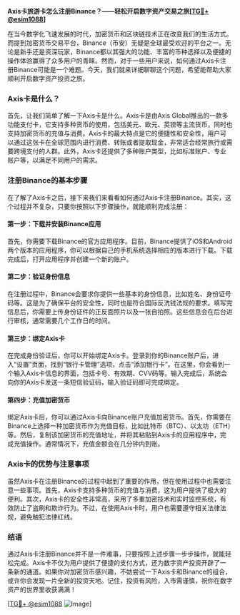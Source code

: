 **Axis卡旅游卡怎么注册Binance？——轻松开启数字资产交易之旅[[TG💪+ @esim1088](https://t.me/s/esim1088)]**

在当今数字化飞速发展的时代，加密货币和区块链技术正在改变我们的生活方式。而提到加密货币交易平台，Binance（币安）无疑是全球最受欢迎的平台之一。无论是新手还是资深玩家，Binance都以其强大的功能、丰富的币种选择以及便捷的操作体验赢得了众多用户的青睐。然而，对于一些用户来说，如何通过Axis卡注册Binance可能是一个难题。今天，我们就来详细聊聊这个问题，希望能帮助大家顺利开启数字资产投资之旅。

### Axis卡是什么？

首先，让我们简单了解一下Axis卡是什么。Axis卡是由Axis Global推出的一款多功能支付卡，它支持多种货币的使用，包括美元、欧元、英镑等主流货币，同时也支持加密货币的充值与消费。Axis卡的最大特点是它的便捷性和安全性，用户可以通过这张卡在全球范围内进行消费、转账或者提取现金，非常适合经常旅行或需要跨境支付的人群。此外，Axis卡还提供了多种账户类型，比如标准账户、专业账户等，以满足不同用户的需求。

### 注册Binance的基本步骤

在了解了Axis卡之后，接下来我们来看看如何通过Axis卡注册Binance。其实，这个过程并不复杂，只要你按照以下步骤操作，就能顺利完成注册：

#### 第一步：下载并安装Binance应用

首先，你需要下载Binance的官方应用程序。目前，Binance提供了iOS和Android两个版本的应用程序，你可以根据自己的手机系统选择相应的版本进行下载。下载完成后，打开应用程序并创建一个新的账户。

#### 第二步：验证身份信息

在注册过程中，Binance会要求你提供一些基本的身份信息，比如姓名、身份证号码等。这是为了确保平台的安全性，同时也是符合国际反洗钱法规的要求。填写完信息后，你需要上传身份证件的正反面照片以及一张自拍照。这些信息会在后台进行审核，通常需要几个工作日的时间。

#### 第三步：绑定Axis卡

在完成身份验证后，你可以开始绑定Axis卡。登录到你的Binance账户后，进入“设置”页面，找到“银行卡管理”选项，点击“添加银行卡”。在这里，你会看到一个输入Axis卡信息的界面，包括卡号、有效期、CVV码等。输入完成后，系统会向你的Axis卡发送一条短信验证码，输入验证码即可完成绑定。

#### 第四步：充值加密货币

绑定Axis卡后，你可以通过Axis卡向Binance账户充值加密货币。首先，你需要在Binance上选择一种加密货币作为充值目标，比如比特币（BTC）、以太坊（ETH）等。然后，复制该加密货币的充值地址，并将其粘贴到Axis卡的应用程序中，完成充值操作。通常情况下，充值金额会在几分钟内到账。

### Axis卡的优势与注意事项

虽然Axis卡在注册Binance的过程中起到了重要的作用，但在使用过程中也需要注意一些事项。首先，Axis卡支持多种货币的充值与消费，这为用户提供了极大的便利。其次，Axis卡的安全性非常高，采用了多重加密技术和实时监控系统，有效防止了盗刷和欺诈行为。不过，在使用Axis卡时，用户也需要遵守相关法律法规，避免触犯法律红线。

### 结语

通过Axis卡注册Binance并不是一件难事，只要按照上述步骤一步步操作，就能轻松完成。Axis卡不仅为用户提供了便捷的支付方式，还为数字资产投资开辟了一条新的通道。如果你对加密货币感兴趣，不妨尝试一下Axis卡和Binance的组合，或许你会发现一片全新的投资天地。记住，投资有风险，入市需谨慎，祝你在数字资产的世界里收获满满！

[[TG💪+ @esim1088](https://t.me/s/esim1088) ![Image](https://i.postimg.cc/4NQfJmqS/Snipaste-2025-05-13-00-14-12.png)]